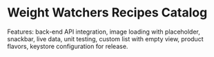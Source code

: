 # Weight Watchers Recipes Catalog





Features: back-end API integration, image loading with placeholder, snackbar, live data, unit testing, custom list with empty view, product flavors, keystore configuration for release.
